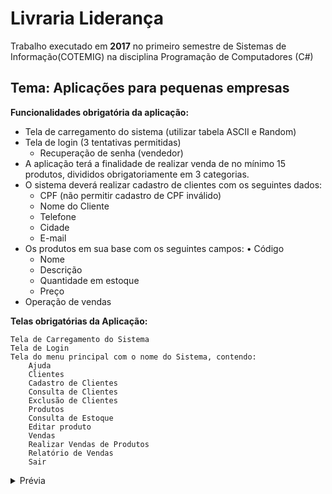 # Livraria Liderança
Trabalho executado em **2017** no primeiro semestre de Sistemas de Informação(COTEMIG) na disciplina Programação de Computadores (C#)

## Tema: Aplicações para pequenas empresas

**Funcionalidades obrigatória da aplicação:**
- Tela de carregamento do sistema (utilizar tabela ASCII e Random)
- Tela de login (3 tentativas permitidas) 
  - Recuperação de senha (vendedor)
- A aplicação terá a finalidade de realizar venda de no mínimo 15  produtos, divididos obrigatoriamente em 3 categorias.
- O sistema deverá realizar cadastro de clientes com os seguintes  dados:
  - CPF (não permitir cadastro de CPF inválido)
  - Nome do Cliente 
  - Telefone 
  - Cidade 
  - E-mail
- Os produtos em sua base com os seguintes campos: • Código 
  - Nome 
  - Descrição 
  - Quantidade em estoque 
  - Preço
 - Operação de vendas
 


**Telas obrigatórias da Aplicação:**
```
Tela de Carregamento do Sistema
Tela de Login
Tela do menu principal com o nome do Sistema, contendo:
    Ajuda
    Clientes
    Cadastro de Clientes
    Consulta de Clientes
    Exclusão de Clientes
    Produtos
    Consulta de Estoque
    Editar produto
    Vendas
    Realizar Vendas de Produtos
    Relatório de Vendas
    Sair
```

<details>
<summary>Prévia</summary>
<img align="left" width="450" src="https://cdn.discordapp.com/attachments/731775124168245308/1019344202930327602/logiin.png">
<img align="left" width="450" src="https://cdn.discordapp.com/attachments/731775124168245308/1019344202674470952/consulta.png">
<img align="left" width="450" src="https://cdn.discordapp.com/attachments/731775124168245308/1019344203374936114/venda.png">
<img align="left" width="450" src="https://cdn.discordapp.com/attachments/731775124168245308/1019344203177787502/relatorio.png">
</details>
